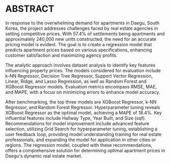 # ABSTRACT

In response to the overwhelming demand for apartments in Daegu, South Korea, the project addresses challenges faced by real estate agencies in setting competitive prices. With 57.4% of settlements being apartments and approximately 240,000 new units constructed, the need for an accurate pricing model is evident. 
The goal is to create a regression model that predicts apartment prices based on various specifications, enhancing customer satisfaction and maximizing agency profits.

The analytic approach involves dataset analysis to identify key features influencing property prices. The models considered for evaluation include k-NN Regressor, Decision Tree Regressor, Support Vector Regression, Linear, Ridge, and Lasso Regression, as well as Random Forest and XGBoost Regressor models. 
Evaluation metrics encompass RMSE, MAE, and MAPE, with a focus on minimizing errors to enhance model accuracy.

After benchmarking, the top three models are XGBoost Regressor, k-NN Regressor, and Random Forest Regressor. Hyperparameter tuning reveals XGBoost Regressor as the optimal model, achieving a MAPE of 18.4%. Key influential features include Hallway Type, Year Built, and Size (sqf). Recommendations for model improvement include advanced feature selection, utilizing Grid Search for hyperparameter tuning, establishing a user feedback loop, providing model understanding training for real estate professionals, and expanding the model for application in other cities or regions. The regression model, coupled with these recommendations, offers a comprehensive solution for determining optimal apartment prices in Daegu's dynamic real estate market.
